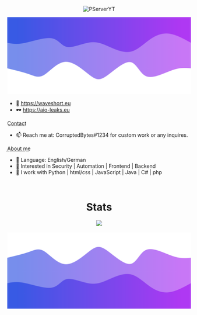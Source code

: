 <p align="center"> <img src="https://gpvc.arturio.dev/PServerYT" alt="PServerYT" /> </p>

![Header](./header.png)

- 🌊 https://waveshort.eu
- 🕶️ https://aio-leaks.eu

C͟o͟n͟t͟a͟c͟t͟
- 📫 Reach me at: CorruptedBytes#1234 for custom work or any inquires.


A͟b͟o͟u͟t͟ ͟m͟e͟
- 🌱 Language: English/German
- 👀 Interested in Security | Automation | Frontend | Backend
- 🌱 I work with Python | html/css | JavaScript | Java | C# | php

<p href="CorruptedBytes" align="center">
    <img alt="" src=https://lanyard.cnrad.dev/api/1002029680876068944/>
</p>

<h1 align="center">Stats</h1>
<a href="https://github.com/PServerYT"></a>
<p align="center">
  <img src="https://github-readme-stats.vercel.app/api?username=PServerYT&show_icons=true&theme=midnight-purple" />
</p>


![Footer](./footer.png)
